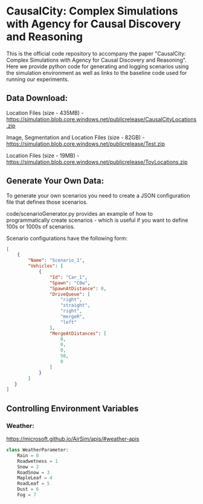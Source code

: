 # CausalCity: Complex Simulations with Agency for Causal Discovery and Reasoning

This is the official code repository to accompany the paper "CausalCity: Complex Simulations with Agency for Causal Discovery and Reasoning".
Here we provide python code for generating and logging scenarios using the simulation environment as well as links to the baseline code used for running our experiments.

## Data Download:

Location Files (size - 435MB) - https://simulation.blob.core.windows.net/publicrelease/CausalCityLocations.zip

Image, Segmentation and Location Files (size - 82GB) - https://simulation.blob.core.windows.net/publicrelease/Test.zip

Location Files (size - 19MB) - https://simulation.blob.core.windows.net/publicrelease/ToyLocations.zip

## Generate Your Own Data:

To generate your own scenarios you need to create a JSON configuration file that defines those scenarios.

code/scenarioGenerator.py provides an example of how to programmatically create scenarios - which is useful if you want to define 100s or 1000s of scenarios.

Scenario configurations have the following form:

```json
[
    {
        "Name": "Scenario_1",
        "Vehicles": [
            {
                "Id": "Car_1",
                "Spawn": "C0w",
                "SpawnAtDistance": 0,
                "DriveQueue": [
                    "right",
                    "straight",
                    "right",
                    "mergeR",
                    "left"
                ],
                "MergeAtDistances": [
                    0,
                    0,
                    0,
                    50,
                    0
                ]
            }
        ]
   }
]
```

## Controlling Environment Variables

### Weather:
https://microsoft.github.io/AirSim/apis/#weather-apis

```python
class WeatherParameter:
    Rain = 0
    Roadwetness = 1
    Snow = 2
    RoadSnow = 3
    MapleLeaf = 4
    RoadLeaf = 5
    Dust = 6
    Fog = 7
```
